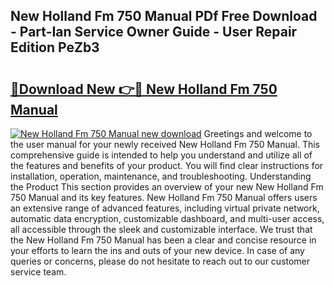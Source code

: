 ## New Holland Fm 750 Manual PDf Free Download - Part-Ian Service Owner Guide - User Repair Edition PeZb3

# <h2><a href="http://bc93148.oget.top/?id=New+Holland+Fm+750+Manual">🔗Download New 👉🔴 New Holland Fm 750 Manual</a></h2>

[![New Holland Fm 750 Manual new download](https://i.imgur.com/5g1atiW.png)](http://bc93148.oget.top/?id=New+Holland+Fm+750+Manual)
Greetings and welcome to the user manual for your newly received New Holland Fm 750 Manual. This comprehensive guide is intended to help you understand and utilize all of the features and benefits of your product. You will find clear instructions for installation, operation, maintenance, and troubleshooting. Understanding the Product This section provides an overview of your new New Holland Fm 750 Manual and its key features. New Holland Fm 750 Manual offers users an extensive range of advanced features, including virtual private network, automatic data encryption, customizable dashboard, and multi-user access, all accessible through the sleek and customizable interface. We trust that the New Holland Fm 750 Manual has been a clear and concise resource in your efforts to learn the ins and outs of your new device. In case of any queries or concerns, please do not hesitate to reach out to our customer service team.
